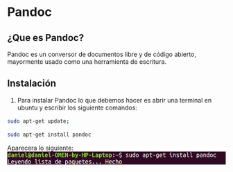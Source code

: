# Pandoc
## ¿Que es Pandoc?

Pandoc es un conversor de documentos libre y de código abierto, mayormente usado como una herramienta de escritura.

## Instalación

1) Para instalar Pandoc lo que debemos hacer es abrir una terminal en ubuntu y escribir los siguiente comandos:
```bash
sudo apt-get update;
```
```bash
sudo apt-get install pandoc
```

Aparecera lo siguiente:
  ![Texto alternativo](https://raw.githubusercontent.com/ULL-ESIT-PL-1617/tareas-iniciales-daniel-alejandro-aduanich/master/capturas/Captura%20de%20pantalla%20de%202017-02-13%2013-01-44.png?token=AOP5X7-EaFE4YynwxFvvqyPs0lsrQ-2Eks5YqxZKwA%3D%3D)
